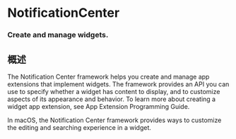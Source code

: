 # NotificationCenter
### Create and manage widgets.
## 概述
The Notification Center framework helps you create and manage app extensions that implement widgets. The framework provides an API you can use to specify whether a widget has content to display, and to customize aspects of its appearance and behavior. To learn more about creating a widget app extension, see App Extension Programming Guide.

In macOS, the Notification Center framework provides ways to customize the editing and searching experience in a widget.
